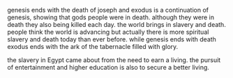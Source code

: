 genesis ends with the death of joseph and exodus is a continuation of genesis, showing
that gods people were in death. although they were in death they also being killed
each day. the world brings in slavery and death. people think the world is advancing but
actually there is more spiritual slavery and death today than ever before. while genesis ends with death exodus ends with the ark of the tabernacle filled with glory.

the slavery in Egypt came about from the need to earn a living. the pursuit of entertainment and higher education is also to secure a better living.
